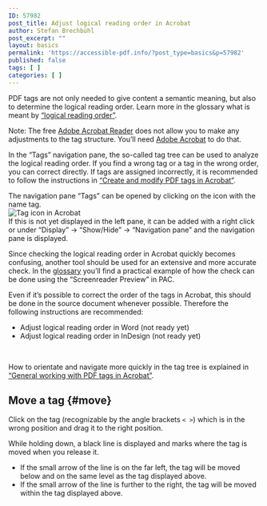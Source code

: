 ```yaml
---
ID: 57982
post_title: Adjust logical reading order in Acrobat
author: Stefan Brechbühl
post_excerpt: ""
layout: basics
permalink: 'https://accessible-pdf.info/?post_type=basics&p=57982'
published: false
tags: [ ]
categories: [ ]
---
```

PDF tags are not only needed to give content a semantic meaning, but also to determine the logical reading order. Learn more in the glossary what is meant by [“logical reading order”](https://accessible-pdf.info/en/glossary/#logical-reading-order).

<aside class="note-block">Note: The free <a href="https://get.adobe.com/reader/">Adobe Acrobat Reader</a> does not allow you to make any adjustments to the tag structure. You’ll need <a href="https://acrobat.adobe.com/uk/en/acrobat.html">Adobe Acrobat</a> to do that.</aside>

In the “Tags” navigation pane, the so-called tag tree can be used to analyze the logical reading order. If you find a wrong tag or a tag in the wrong order, you can correct directly. If tags are assigned incorrectly, it is recommended to follow the instructions in [“Create and modify PDF tags in Acrobat”](https://accessible-pdf.info/en/basics/create-and-modify-pdf-tags-in-acrobat/).

<aside class="note-block">The navigation pane “Tags” can be opened by clicking on the icon with the name tag.<br><img src="https://accessible-pdf.info/wp/wp-content/uploads/tag-icon.png" alt="Tag icon in Acrobat"><br>If this is not yet displayed in the left pane, it can be added with a right click or under “Display” → “Show/Hide” → “Navigation pane” and the navigation pane is displayed.</aside>

Since checking the logical reading order in Acrobat quickly becomes confusing, another tool should be used for an extensive and more accurate check. In the [glossary](https://accessible-pdf.info/en/glossary/#logical-reading-order) you’ll find a practical example of how the check can be done using the “Screenreader Preview” in PAC.

Even if it’s possible to correct the order of the tags in Acrobat, this should be done in the source document whenever possible. Therefore the following instructions are recommended:

- Adjust logical reading order in Word (not ready yet)
- Adjust logical reading order in InDesign (not ready yet)

‌<aside class="note-block">How to orientate and navigate more quickly in the tag tree is explained in <a href="https://accessible-pdf.info/en/basics/general-working-with-pdf-tags-in-acrobat/">“General working with PDF tags in Acrobat”</a>.</aside>

## Move a tag {#move}

Click on the tag (recognizable by the angle brackets `< >`) which is in the wrong position and drag it to the right position.

While holding down, a black line is displayed and marks where the tag is moved when you release it. 

- If the small arrow of the line is on the far left, the tag will be moved below and on the same level as the tag displayed above.
- If the small arrow of the line is further to the right, the tag will be moved within the tag displayed above.